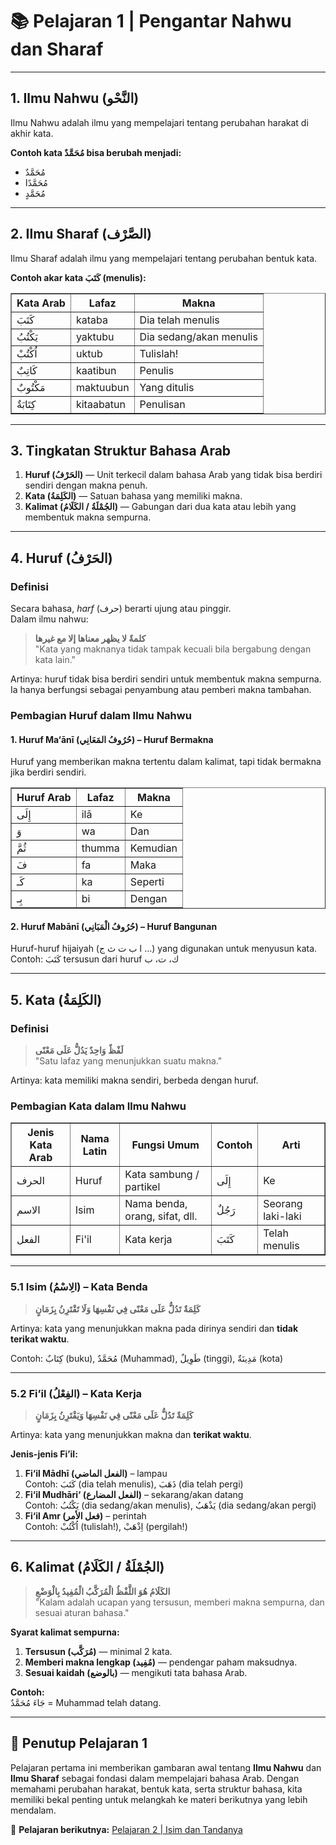 # 📚 Pelajaran 1 | Pengantar Nahwu dan Sharaf

---

## 1. Ilmu Nahwu (النَّحْو)
Ilmu Nahwu adalah ilmu yang mempelajari tentang perubahan harakat di akhir kata.

**Contoh kata مُحَمَّدٌ bisa berubah menjadi:**
- مُحَمَّدٌ
- مُحَمَّدًا
- مُحَمَّدٍ

---

## 2. Ilmu Sharaf (الصَّرْف)
Ilmu Sharaf adalah ilmu yang mempelajari tentang perubahan bentuk kata.

**Contoh akar kata كَتَبَ (menulis):**

<table border="1" cellspacing="0" cellpadding="6">
  <tr>
    <th>Kata Arab</th>
    <th>Lafaz</th>
    <th>Makna</th>
  </tr>
  <tr>
    <td>كَتَبَ</td>
    <td>kataba</td>
    <td>Dia telah menulis</td>
  </tr>
  <tr>
    <td>يَكْتُبُ</td>
    <td>yaktubu</td>
    <td>Dia sedang/akan menulis</td>
  </tr>
  <tr>
    <td>اُكْتُبْ</td>
    <td>uktub</td>
    <td>Tulislah!</td>
  </tr>
  <tr>
    <td>كَاتِبٌ</td>
    <td>kaatibun</td>
    <td>Penulis</td>
  </tr>
  <tr>
    <td>مَكْتُوبٌ</td>
    <td>maktuubun</td>
    <td>Yang ditulis</td>
  </tr>
  <tr>
    <td>كِتَابَةٌ</td>
    <td>kitaabatun</td>
    <td>Penulisan</td>
  </tr>
</table>

---

## 3. Tingkatan Struktur Bahasa Arab

1. **Huruf (الحَرْفُ)** — Unit terkecil dalam bahasa Arab yang tidak bisa berdiri sendiri dengan makna penuh.
2. **Kata (الكَلِمَةُ)** — Satuan bahasa yang memiliki makna.
3. **Kalimat (الجُمْلَةُ / الكَلَامُ)** — Gabungan dari dua kata atau lebih yang membentuk makna sempurna.

---

## 4. Huruf (الحَرْفُ)

### Definisi
Secara bahasa, *harf* (حرف) berarti ujung atau pinggir.  
Dalam ilmu nahwu:
> **كلمةٌ لا يظهر معناها إلا مع غيرها**  
> "Kata yang maknanya tidak tampak kecuali bila bergabung dengan kata lain."

Artinya: huruf tidak bisa berdiri sendiri untuk membentuk makna sempurna. Ia hanya berfungsi sebagai penyambung atau pemberi makna tambahan.

### Pembagian Huruf dalam Ilmu Nahwu

#### 1. Huruf Ma‘ānī (حُرُوفُ المَعَانِي) – Huruf Bermakna
Huruf yang memberikan makna tertentu dalam kalimat, tapi tidak bermakna jika berdiri sendiri.

<table border="1" cellspacing="0" cellpadding="6">
  <tr>
    <th>Huruf Arab</th>
    <th>Lafaz</th>
    <th>Makna</th>
  </tr>
  <tr>
    <td>إِلَى</td>
    <td>ilā</td>
    <td>Ke</td>
  </tr>
  <tr>
    <td>وَ</td>
    <td>wa</td>
    <td>Dan</td>
  </tr>
  <tr>
    <td>ثُمَّ</td>
    <td>thumma</td>
    <td>Kemudian</td>
  </tr>
  <tr>
    <td>فَ</td>
    <td>fa</td>
    <td>Maka</td>
  </tr>
  <tr>
    <td>كَـ</td>
    <td>ka</td>
    <td>Seperti</td>
  </tr>
  <tr>
    <td>بِـ</td>
    <td>bi</td>
    <td>Dengan</td>
  </tr>
</table>

#### 2. Huruf Mabānī (حُرُوفُ الْمَبَانِي) – Huruf Bangunan
Huruf-huruf hijaiyah (ا ب ت ث ج ...) yang digunakan untuk menyusun kata.  
Contoh: كَتَبَ tersusun dari huruf ك، ت، ب

---

## 5. Kata (الكَلِمَةُ)

### Definisi
> **لَفْظٌ وَاحِدٌ يَدُلُّ عَلَى مَعْنًى**  
> "Satu lafaz yang menunjukkan suatu makna."

Artinya: kata memiliki makna sendiri, berbeda dengan huruf.

### Pembagian Kata dalam Ilmu Nahwu

<table border="1" cellspacing="0" cellpadding="6">
  <tr>
    <th>Jenis Kata Arab</th>
    <th>Nama Latin</th>
    <th>Fungsi Umum</th>
    <th>Contoh</th>
    <th>Arti</th>
  </tr>
  <tr>
    <td>الحرف</td>
    <td>Huruf</td>
    <td>Kata sambung / partikel</td>
    <td>إِلَى</td>
    <td>Ke</td>
  </tr>
  <tr>
    <td>الاسم</td>
    <td>Isim</td>
    <td>Nama benda, orang, sifat, dll.</td>
    <td>رَجُلٌ</td>
    <td>Seorang laki-laki</td>
  </tr>
  <tr>
    <td>الفعل</td>
    <td>Fi'il</td>
    <td>Kata kerja</td>
    <td>كَتَبَ</td>
    <td>Telah menulis</td>
  </tr>
</table>

---

### 5.1 Isim (الِاسْمُ) – Kata Benda
> **كَلِمَةٌ تَدُلُّ عَلَى مَعْنًى فِي نَفْسِهَا وَلَا تَقْتَرِنُ بِزَمَانٍ**

Artinya: kata yang menunjukkan makna pada dirinya sendiri dan **tidak terikat waktu**.

Contoh: كِتَابٌ (buku), مُحَمَّدٌ (Muhammad), طَوِيلٌ (tinggi), مَدِينَةٌ (kota)

---

### 5.2 Fi’il (الفِعْلُ) – Kata Kerja
> **كَلِمَةٌ تَدُلُّ عَلَى مَعْنًى فِي نَفْسِهَا وَيَقْتَرِنُ بِزَمَانٍ**

Artinya: kata yang menunjukkan makna dan **terikat waktu**.

**Jenis-jenis Fi’il:**
1. **Fi‘il Mādhī (الفعل الماضي)** – lampau  
   Contoh: كَتَبَ (dia telah menulis), ذَهَبَ (dia telah pergi)
2. **Fi‘il Mudhāri‘ (الفعل المضارع)** – sekarang/akan datang  
   Contoh: يَكْتُبُ (dia sedang/akan menulis), يَذْهَبُ (dia sedang/akan pergi)
3. **Fi‘il Amr (فعل الأمر)** – perintah  
   Contoh: اُكْتُبْ (tulislah!), اِذْهَبْ (pergilah!)

---

## 6. Kalimat (الجُمْلَةُ / الكَلَامُ)

> **الكَلَامُ هُوَ اللَّفْظُ الْمُرَكَّبُ الْمُفِيدُ بِالْوَضْعِ**  
> "Kalam adalah ucapan yang tersusun, memberi makna sempurna, dan sesuai aturan bahasa."

**Syarat kalimat sempurna:**
1. **Tersusun (مُرَكَّب)** — minimal 2 kata.
2. **Memberi makna lengkap (مُفِيد)** — pendengar paham maksudnya.
3. **Sesuai kaidah (بالوضع)** — mengikuti tata bahasa Arab.

**Contoh:**  
جَاءَ مُحَمَّدٌ = Muhammad telah datang.

---

## 📌 Penutup Pelajaran 1
Pelajaran pertama ini memberikan gambaran awal tentang **Ilmu Nahwu** dan **Ilmu Sharaf** sebagai fondasi dalam mempelajari bahasa Arab. Dengan memahami perubahan harakat, bentuk kata, serta struktur bahasa, kita memiliki bekal penting untuk melangkah ke materi berikutnya yang lebih mendalam.

📖 **Pelajaran berikutnya:** [Pelajaran 2 | Isim dan Tandanya](Pelajaran2.md)
